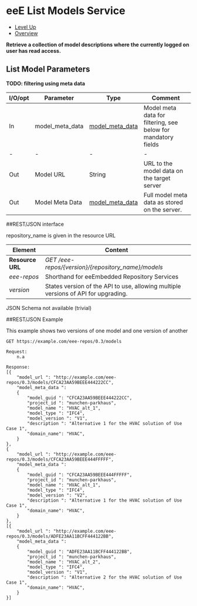 # eeE List Models Service #

* [Level Up](../README.md)
* [Overview](./README.md)

**Retrieve a collection of model descriptions where the currently logged on user has read access.**

## List Model Parameters

**TODO: filtering using meta data**


I/O/opt	| Parameter | Type | Comment |
--------|-----------|------|---------|
In  	|model_meta_data	|[model_meta_data](./a_schemata/model_meta_data.md)	| Model meta data for filtering, see below for mandatory fields
-|-|-|-|-				
Out 	|Model URL 			|String			|URL to the model data on the target server 
Out 	|Model Meta Data 	|[model_meta_data](./a_schemata/model_meta_data.md)	|Full model meta data as stored on the server.



##REST/JSON interface

repository_name is given in the resource URL

Element | Content|
--------|--------|
**Resource URL** 	|*GET /eee-repos/{version}/{repository_name}/models*
*eee-repos*			|Shorthand for eeEmbedded Repository Services
*version*			|States version of the API to use, allowing multiple versions of API for upgrading.

JSON Schema not available (trivial)

##REST/JSON Example

This example shows two versions of one model and one version of another
```
GET https://example.com/eee-repos/0.3/models

Request:
	n.a

Response:
[{
    "model_url ": "http://example.com/eee-repos/0.3/models/CFCA23AA59BEEE444222CC",
    "model_meta_data ":
    {
        "model_guid ": "CFCA23AA59BEEE444222CC",
	    "project_id ": "munchen-parkhaus",
	    "model_name ": "HVAC_alt_1",
	    "model_type ": "IFC4",
	    "model_version ": "V1",
	    "description ": "Alternative 1 for the HVAC solution of Use Case 1",
	    "domain_name": "HVAC",
    }
},
{
    "model_url ": "http://example.com/eee-repos/0.3/models/CFCA23AA59BEEE444FFFFF",
    "model_meta_data ":
    {
        "model_guid ": "CFCA23AA59BEEE444FFFFF",
	    "project_id ": "munchen-parkhaus",
	    "model_name ": "HVAC_alt_1",
	    "model_type ": "IFC4",
	    "model_version ": "V2",
	    "description ": "Alternative 1 for the HVAC solution of Use Case 1",
	    "domain_name": "HVAC",
    }
},
[{
    "model_url ": "http://example.com/eee-repos/0.3/models/ADFE23AA11BCFF444122BB",
    "model_meta_data ":
    {
        "model_guid ": "ADFE23AA11BCFF444122BB",
	    "project_id ": "munchen-parkhaus",
	    "model_name ": "HVAC_alt_2",
	    "model_type ": "IFC4",
	    "model_version ": "V1",
	    "description ": "Alternative 2 for the HVAC solution of Use Case 1",
	    "domain_name": "HVAC",
    }
}]
```
